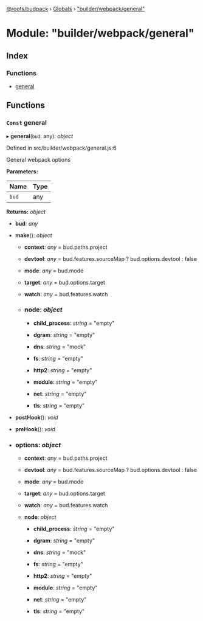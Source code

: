[@roots/budpack](../README.md) › [Globals](../globals.md) › ["builder/webpack/general"](_builder_webpack_general_.md)

# Module: "builder/webpack/general"

## Index

### Functions

* [general](_builder_webpack_general_.md#const-general)

## Functions

### `Const` general

▸ **general**(`bud`: any): *object*

Defined in src/builder/webpack/general.js:6

General webpack options

**Parameters:**

Name | Type |
------ | ------ |
`bud` | any |

**Returns:** *object*

* **bud**: *any*

* **make**(): *object*

  * **context**: *any* = bud.paths.project

  * **devtool**: *any* = bud.features.sourceMap
      ? bud.options.devtool
      : false

  * **mode**: *any* = bud.mode

  * **target**: *any* = bud.options.target

  * **watch**: *any* = bud.features.watch

  * ### **node**: *object*

    * **child_process**: *string* = "empty"

    * **dgram**: *string* = "empty"

    * **dns**: *string* = "mock"

    * **fs**: *string* = "empty"

    * **http2**: *string* = "empty"

    * **module**: *string* = "empty"

    * **net**: *string* = "empty"

    * **tls**: *string* = "empty"

* **postHook**(): *void*

* **preHook**(): *void*

* ### **options**: *object*

  * **context**: *any* = bud.paths.project

  * **devtool**: *any* = bud.features.sourceMap
      ? bud.options.devtool
      : false

  * **mode**: *any* = bud.mode

  * **target**: *any* = bud.options.target

  * **watch**: *any* = bud.features.watch

  * **node**: *object*

    * **child_process**: *string* = "empty"

    * **dgram**: *string* = "empty"

    * **dns**: *string* = "mock"

    * **fs**: *string* = "empty"

    * **http2**: *string* = "empty"

    * **module**: *string* = "empty"

    * **net**: *string* = "empty"

    * **tls**: *string* = "empty"
